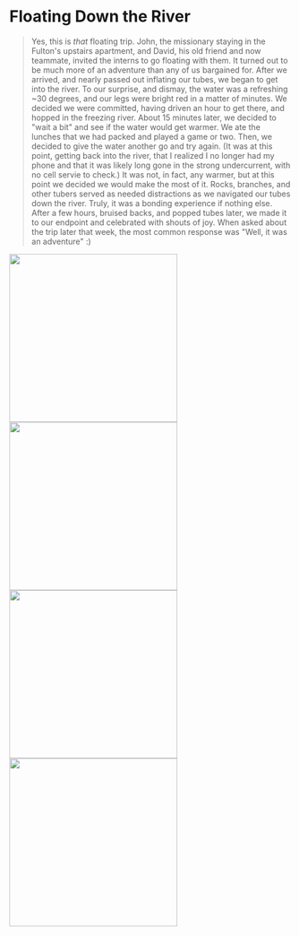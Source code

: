 # Floating Down the River
> Yes, this is *that* floating trip.
John, the missionary staying in the Fulton's upstairs apartment, and David, his old friend and now teammate, invited the interns to go floating with them. It turned out to be much more of an adventure than any of us bargained for.
After we arrived, and nearly passed out inflating our tubes, we began to get into the river. To our surprise, and dismay, the water was a refreshing ~30 degrees, and our legs were bright red in a matter of minutes. We decided we were committed, having driven an hour to get there, and hopped in the freezing river. About 15 minutes later, we decided to "wait a bit" and see if the water would get warmer. We ate the lunches that we had packed and played a game or two. Then, we decided to give the water another go and try again. (It was at this point, getting back into the river, that I realized I no longer had my phone and that it was likely long gone in the strong undercurrent, with no cell servie to check.)
It was not, in fact, any warmer, but at this point we decided we would make the most of it. Rocks, branches, and other tubers served as needed distractions as we navigated our tubes down the river. Truly, it was a bonding experience if nothing else.
After a few hours, bruised backs, and popped tubes later, we made it to our endpoint and celebrated with shouts of joy. When asked about the trip later that week, the most common response was "Well, it was an adventure" :)

<img src="https://user-images.githubusercontent.com/85954819/125208197-61bc7800-e24e-11eb-9bc0-d06f31842503.jpg" width=300px>
<img src="https://user-images.githubusercontent.com/85954819/125208223-81ec3700-e24e-11eb-8800-c7687209feb0.jpg" width=300px>
<img src="https://user-images.githubusercontent.com/85954819/125208250-a9430400-e24e-11eb-8c05-ba0b9391f2da.jpg" width=300px>
<img src="https://user-images.githubusercontent.com/85954819/125208321-d7284880-e24e-11eb-96b9-8056c4d774d5.jpg" width=300px>
